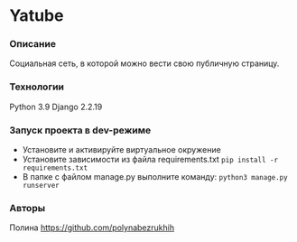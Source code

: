 # Yatube
 ### Описание
  Социальная сеть, в которой можно вести свою публичную страницу.
 ### Технологии
  Python 3.9
   Django 2.2.19 
 ### Запуск проекта в dev-режиме 
 - Установите и активируйте виртуальное окружение 
 - Установите зависимости из файла requirements.txt
  ``` pip install -r requirements.txt ``` 
 - В папке с файлом manage.py выполните команду: 
 ``` python3 manage.py runserver ```
  ### Авторы 
  Полина 
  https://github.com/polynabezrukhih
